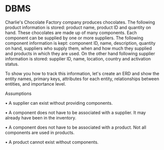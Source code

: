 # DBMS
Charlie's Chocolate Factory company produces chocolates. The following product information is stored: product name, product ID and quantity on hand. These chocolates are made up of many components. Each component can be supplied by one or more suppliers. The following component information is kept: component ID, name, description, quantity on hand, suppliers who supply them, when and how much they supplied and products in which they are used. On the other hand following supplier information is stored: supplier ID, name, location, country and activation status.

 

To show you how to track this information, let's create an ERD and show the entity names, primary keys, attributes for each entity, relationships between entities, and importance level.

Assumptions

• A supplier can exist without providing components.

• A component does not have to be associated with a supplier. It may already have been in the inventory.

• A component does not have to be associated with a product. Not all components are used in products.

• A product cannot exist without components.
